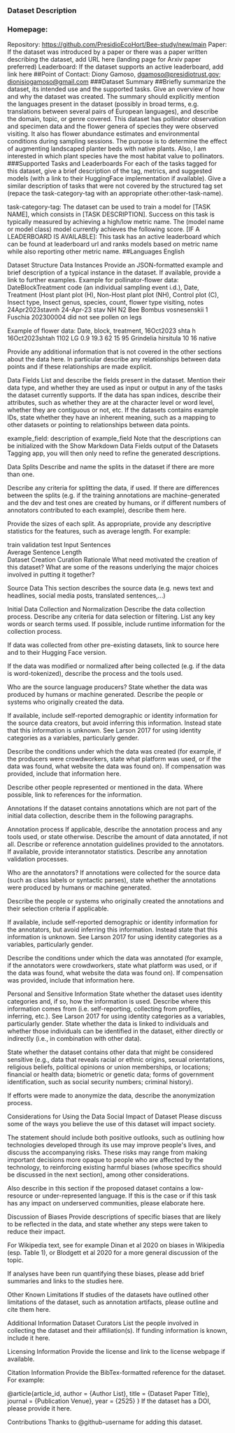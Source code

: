 ### Dataset Description
### Homepage:
Repository: https://github.com/PresidioEcoHort/Bee-study/new/main
Paper: If the dataset was introduced by a paper or there was a paper written describing the dataset, add URL here (landing page for Arxiv paper preferred)
Leaderboard: If the dataset supports an active leaderboard, add link here
##Point of Contact: Diony Gamoso, dgamoso@presidiotrust.gov; dionisiogamoso@gmail.com
###Dataset Summary
##Briefly summarize the dataset, its intended use and the supported tasks. Give an overview of how and why the dataset was created. The summary should explicitly mention the languages present in the dataset (possibly in broad terms, e.g. translations between several pairs of European languages), and describe the domain, topic, or genre covered.
This dataset has pollinator observation and specimen data and the flower genera of species they were observed visiting.  It also has flower abundance estimates and environmental conditions during sampling sessions.
The purpose is to determine the effect of augmenting landscaped planter beds with native plants.  Also, I am interested in which plant species have the most habitat value to pollinators.
###Supported Tasks and Leaderboards
For each of the tasks tagged for this dataset, give a brief description of the tag, metrics, and suggested models (with a link to their HuggingFace implementation if available). Give a similar description of tasks that were not covered by the structured tag set (repace the task-category-tag with an appropriate other:other-task-name).

task-category-tag: The dataset can be used to train a model for [TASK NAME], which consists in [TASK DESCRIPTION]. Success on this task is typically measured by achieving a high/low metric name. The (model name or model class) model currently achieves the following score. [IF A LEADERBOARD IS AVAILABLE]: This task has an active leaderboard which can be found at leaderboard url and ranks models based on metric name while also reporting other metric name.
##Languages
English



Dataset Structure
Data Instances
Provide an JSON-formatted example and brief description of a typical instance in the dataset. If available, provide a link to further examples.
Example for pollinator-flower data:  DateBlockTreatment code (an individual sampling event i.d.), Date, Treatment (Host plant plot (H), Non-Host plant plot (NH), Control plot (C), Insect type, Insect genus, species, count, flower type visiting, notes
24Apr2023stavnh	24-Apr-23	stav	NH	N2	Bee	Bombus	vosnesenskii			1	Fuschia			202300004		did not see pollen on legs						

Example of flower data:  Date, block, treatment, 
16Oct2023	shta	h	16Oct2023shtah		1102	LG	0.9	19.3	62	15	95	Grindelia	hirsitula	10	16	native					

Provide any additional information that is not covered in the other sections about the data here. In particular describe any relationships between data points and if these relationships are made explicit.

Data Fields
List and describe the fields present in the dataset. Mention their data type, and whether they are used as input or output in any of the tasks the dataset currently supports. If the data has span indices, describe their attributes, such as whether they are at the character level or word level, whether they are contiguous or not, etc. If the datasets contains example IDs, state whether they have an inherent meaning, such as a mapping to other datasets or pointing to relationships between data points.

example_field: description of example_field
Note that the descriptions can be initialized with the Show Markdown Data Fields output of the Datasets Tagging app, you will then only need to refine the generated descriptions.

Data Splits
Describe and name the splits in the dataset if there are more than one.

Describe any criteria for splitting the data, if used. If there are differences between the splits (e.g. if the training annotations are machine-generated and the dev and test ones are created by humans, or if different numbers of annotators contributed to each example), describe them here.

Provide the sizes of each split. As appropriate, provide any descriptive statistics for the features, such as average length. For example:

train	validation	test
Input Sentences			
Average Sentence Length			
Dataset Creation
Curation Rationale
What need motivated the creation of this dataset? What are some of the reasons underlying the major choices involved in putting it together?

Source Data
This section describes the source data (e.g. news text and headlines, social media posts, translated sentences,...)

Initial Data Collection and Normalization
Describe the data collection process. Describe any criteria for data selection or filtering. List any key words or search terms used. If possible, include runtime information for the collection process.

If data was collected from other pre-existing datasets, link to source here and to their Hugging Face version.

If the data was modified or normalized after being collected (e.g. if the data is word-tokenized), describe the process and the tools used.

Who are the source language producers?
State whether the data was produced by humans or machine generated. Describe the people or systems who originally created the data.

If available, include self-reported demographic or identity information for the source data creators, but avoid inferring this information. Instead state that this information is unknown. See Larson 2017 for using identity categories as a variables, particularly gender.

Describe the conditions under which the data was created (for example, if the producers were crowdworkers, state what platform was used, or if the data was found, what website the data was found on). If compensation was provided, include that information here.

Describe other people represented or mentioned in the data. Where possible, link to references for the information.

Annotations
If the dataset contains annotations which are not part of the initial data collection, describe them in the following paragraphs.

Annotation process
If applicable, describe the annotation process and any tools used, or state otherwise. Describe the amount of data annotated, if not all. Describe or reference annotation guidelines provided to the annotators. If available, provide interannotator statistics. Describe any annotation validation processes.

Who are the annotators?
If annotations were collected for the source data (such as class labels or syntactic parses), state whether the annotations were produced by humans or machine generated.

Describe the people or systems who originally created the annotations and their selection criteria if applicable.

If available, include self-reported demographic or identity information for the annotators, but avoid inferring this information. Instead state that this information is unknown. See Larson 2017 for using identity categories as a variables, particularly gender.

Describe the conditions under which the data was annotated (for example, if the annotators were crowdworkers, state what platform was used, or if the data was found, what website the data was found on). If compensation was provided, include that information here.

Personal and Sensitive Information
State whether the dataset uses identity categories and, if so, how the information is used. Describe where this information comes from (i.e. self-reporting, collecting from profiles, inferring, etc.). See Larson 2017 for using identity categories as a variables, particularly gender. State whether the data is linked to individuals and whether those individuals can be identified in the dataset, either directly or indirectly (i.e., in combination with other data).

State whether the dataset contains other data that might be considered sensitive (e.g., data that reveals racial or ethnic origins, sexual orientations, religious beliefs, political opinions or union memberships, or locations; financial or health data; biometric or genetic data; forms of government identification, such as social security numbers; criminal history).

If efforts were made to anonymize the data, describe the anonymization process.

Considerations for Using the Data
Social Impact of Dataset
Please discuss some of the ways you believe the use of this dataset will impact society.

The statement should include both positive outlooks, such as outlining how technologies developed through its use may improve people's lives, and discuss the accompanying risks. These risks may range from making important decisions more opaque to people who are affected by the technology, to reinforcing existing harmful biases (whose specifics should be discussed in the next section), among other considerations.

Also describe in this section if the proposed dataset contains a low-resource or under-represented language. If this is the case or if this task has any impact on underserved communities, please elaborate here.

Discussion of Biases
Provide descriptions of specific biases that are likely to be reflected in the data, and state whether any steps were taken to reduce their impact.

For Wikipedia text, see for example Dinan et al 2020 on biases in Wikipedia (esp. Table 1), or Blodgett et al 2020 for a more general discussion of the topic.

If analyses have been run quantifying these biases, please add brief summaries and links to the studies here.

Other Known Limitations
If studies of the datasets have outlined other limitations of the dataset, such as annotation artifacts, please outline and cite them here.

Additional Information
Dataset Curators
List the people involved in collecting the dataset and their affiliation(s). If funding information is known, include it here.

Licensing Information
Provide the license and link to the license webpage if available.

Citation Information
Provide the BibTex-formatted reference for the dataset. For example:

@article{article_id,
  author    = {Author List},
  title     = {Dataset Paper Title},
  journal   = {Publication Venue},
  year      = {2525}
}
If the dataset has a DOI, please provide it here.

Contributions
Thanks to @github-username for adding this dataset.
